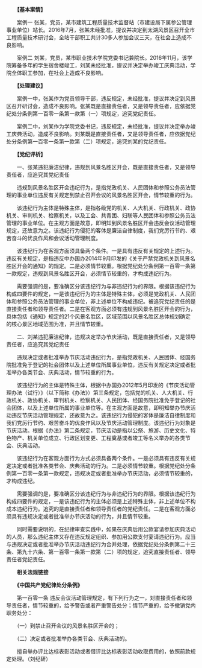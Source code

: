 　　**【基本案情】**

　　案例一 张某，党员，某市建筑工程质量技术监督站（市建设局下属参公管理事业单位）站长。2016年7月，张某未经批准，提议并决定到太湖风景区召开全市工程质量技术研讨会，全站干部职工共计30多人参加会议三天，在社会上造成不良影响。

　　案例二 刘某，党员，某市职业技术学院党委书记兼院长。2016年11月，该学院筹备多年的学生宿舍楼竣工，刘某未经批准，提议并决定举办竣工庆典活动，学院全体职工参加，在社会上造成不良影响。

　　**【处理建议】**

　　案例一中，张某作为党员领导干部，违反规定，未经批准，提议并决定到风景区召开研讨会，造成不良影响。张某既是直接责任者，又是领导责任者，应依据党纪处分条例第一百零一条第一款第（一）项规定，追究党纪责任。

　　案例二中，刘某作为学院党委书记，违反规定，未经批准，提议并决定举办竣工庆典活动，造成不良影响。刘某既是直接责任者，又是领导责任者，应依据党纪处分条例第一百零一条第一款第（二）项规定，追究刘某的党纪责任。

　　**【党纪评析】**

　　一、张某违犯廉洁纪律，违规到风景名胜区开会，既是直接责任者，又是领导责任者，应追究其党纪责任

　　违规到风景名胜区开会违纪行为，是指党政机关、人民团体和参照公务员法管理的事业单位违反有关规定到禁止召开会议的风景名胜区开会，情节较重的行为。

　　该违纪行为主体是特殊主体，是指各级党的机关、人大机关、行政机关、政协机关、审判机关、检察机关，以及工会、共青团、妇联等人民团体和参照公务员法管理的事业单位。在主观方面是故意，即明知到风景名胜区开会违反会议活动管理规定，还故意为之。该违纪行为侵犯的客体是廉洁自律制度，我们党厉行节约、艰苦奋斗的优良作风和会议活动管理制度。

　　该违纪行为在客观方面须具备两个条件。一是具有违反有关规定的上述行为。违反有关规定，是指违反中办国办2014年9月印发的《关于严禁党政机关到风景名胜区开会的通知》的规定。二是必须情节较重。根据党纪处分条例第一百零一条第一款规定，违规到风景名胜区开会，必须情节较重的，才构成违纪行为。

　　需要强调的是，要准确区分该违纪行为与非违纪行为的界限。根据该违纪行为构成四要件的规定，一是该违纪行为的主体是特殊主体，必须是党政机关、人民团体和参照公务员法管理的事业单位，非上述单位不构成违纪。被追究党纪责任的是直接责任者和领导责任者。二是在客观方面必须有违规到风景名胜区开会的行为，具体包括《通知》规定的21个风景名胜区，区域范围以风景名胜区总体规划确定的核心景区地域范围为准，并且情节较重。

　　二、刘某违犯廉洁纪律，违规决定举办节庆活动，既是直接责任者，又是领导责任者，应追究其党纪责任

　　违规决定或者批准举办节庆活动违纪行为，是指党政机关、人民团体、经国务院批准免于登记的社会团体以及上述单位所属事业单位，违反有关规定决定或者批准举办各类节会、庆典活动，情节较重的行为。

　　该违纪行为的主体是特殊主体，根据中办国办2012年5月印发的《节庆活动管理办法（试行）》（以下简称《办法》）第三条规定，包括党的机关、人大机关、行政机关、政协机关、审判机关、检察机关、人民团体、经国务院批准免于登记的社会团体，以及上述单位所属的事业单位等。在主观方面是故意，即明知举办节庆活动违反节庆活动管理规定，还故意为之。该违纪行为侵犯的客体是廉洁自律制度和我们党厉行节约、艰苦奋斗的优良作风以及节庆活动管理制度。该违纪行为对象是节庆活动。根据《办法》第二条规定，节庆活动是指以公祭、旅游、历史文化、特色物产、机关单位成立、行政区划变更、工程奠基或者竣工等名义举办的各类节会、庆典活动。

　　该违纪行为在客观方面行为方式必须具备两个条件。一是必须具有违反有关规定决定或者批准各类节会、庆典活动的行为。二是必须情节较重。根据党纪处分条例第一百零一条第一款规定，违规决定或者批准举办节庆活动，必须情节较重的，才构成违纪。

　　需要强调的是，要准确区分该违纪行为与非违纪行为的界限。根据该违纪行为构成四要件的规定，一是该违纪行为的主体必须是上述特殊主体，非上述单位不构成本违纪行为。追究的是直接责任者和领导责任者的党纪责任。二是在客观方面必须具有违规决定或者批准举办节庆活动的行为，并且情节较重。

　　同时需要说明的，在纪律审查实践中，如果在庆典后用公款宴请参加庆典活动的人员，那么违纪主体又存在违反规定组织、参加用公款支付宴请违纪行为。应当与违规决定或者批准举办节庆活动违纪行为合并处理，依据党纪处分条例第二十三条、第九十六条、第一百零一条第一款第（二）项的规定，追究直接责任者、领导责任者党纪责任。

　　**相关法规链接**

　　**《中国共产党纪律处分条例》**

　　第一百零一条 违反会议活动管理规定，有下列行为之一，对直接责任者和领导责任者，情节较重的，给予警告或者严重警告处分；情节严重的，给予撤销党内职务处分：

　　（一）到禁止召开会议的风景名胜区开会的；

　　（二）决定或者批准举办各类节会、庆典活动的。

　　擅自举办评比达标表彰活动或者借评比达标表彰活动收取费用的，依照前款规定处理。（刘纪研）